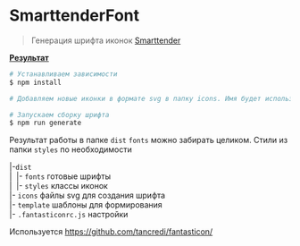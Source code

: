 # SmarttenderFont

> Генерация шрифта иконок [Smarttender](https://smarttender.biz/)

**<a href="https://htmlpreview.github.io/?https://github.com/uhodav/smarttender-fonts/blob/main/dist/icon.html#/bored" target="_blank">Результат</a>**

```bash
# Устанавливаем зависимости
$ npm install

# Добавляем новые иконки в формате svg в папку icons. Имя будет использовано для созданного класса

# Запускаем сборку шрифта
$ npm run generate
```

Результат работы в папке `dist`
`fonts` можно забирать целиком.
Стили из папки `styles` по необходимости

|-`dist`\
|&nbsp;&nbsp;|- `fonts`        готовые шрифты\
|&nbsp;&nbsp;|- `styles`       классы иконок\
|- `icons`             файлы svg для создания шрифта\
|- `template`          шаблоны для формирования\
|- `.fantasticonrc.js` настройки


Используется https://github.com/tancredi/fantasticon/
